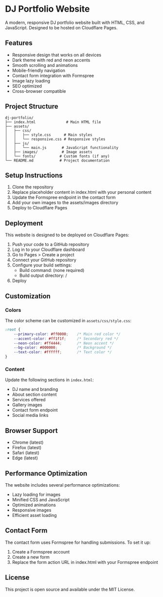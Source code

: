 # DJ Portfolio Website

A modern, responsive DJ portfolio website built with HTML, CSS, and JavaScript. Designed to be hosted on Cloudflare Pages.

## Features

- Responsive design that works on all devices
- Dark theme with red and neon accents
- Smooth scrolling and animations
- Mobile-friendly navigation
- Contact form integration with Formspree
- Image lazy loading
- SEO optimized
- Cross-browser compatible

## Project Structure

```
dj-portfolio/
├── index.html              # Main HTML file
├── assets/
│   ├── css/
│   │   ├── style.css      # Main styles
│   │   └── responsive.css # Responsive styles
│   ├── js/
│   │   └── main.js       # JavaScript functionality
│   ├── images/           # Image assets
│   └── fonts/           # Custom fonts (if any)
└── README.md            # Project documentation
```

## Setup Instructions

1. Clone the repository
2. Replace placeholder content in index.html with your personal content
3. Update the Formspree endpoint in the contact form
4. Add your own images to the assets/images directory
5. Deploy to Cloudflare Pages

## Deployment

This website is designed to be deployed on Cloudflare Pages:

1. Push your code to a GitHub repository
2. Log in to your Cloudflare dashboard
3. Go to Pages > Create a project
4. Connect your GitHub repository
5. Configure your build settings:
   - Build command: (none required)
   - Build output directory: /
6. Deploy

## Customization

### Colors
The color scheme can be customized in `assets/css/style.css`:
```css
:root {
    --primary-color: #ff0000;    /* Main red color */
    --accent-color: #ff1f1f;     /* Secondary red */
    --neon-color: #ff4444;       /* Neon accent */
    --bg-color: #000000;         /* Background */
    --text-color: #ffffff;       /* Text color */
}
```

### Content
Update the following sections in `index.html`:
- DJ name and branding
- About section content
- Services offered
- Gallery images
- Contact form endpoint
- Social media links

## Browser Support

- Chrome (latest)
- Firefox (latest)
- Safari (latest)
- Edge (latest)

## Performance Optimization

The website includes several performance optimizations:
- Lazy loading for images
- Minified CSS and JavaScript
- Optimized animations
- Responsive images
- Efficient asset loading

## Contact Form

The contact form uses Formspree for handling submissions. To set it up:
1. Create a Formspree account
2. Create a new form
3. Replace the form action URL in index.html with your Formspree endpoint

## License

This project is open source and available under the MIT License.
